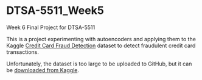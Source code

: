 # DTSA-5511_Week5
Week 6 Final Project for DTSA-5511

This is a project experimenting with autoencoders and applying them to the Kaggle [Credit Card Fraud Detection](https://www.kaggle.com/datasets/mlg-ulb/creditcardfraud) dataset to detect fraudulent credit card transactions.  

Unfortunately, the dataset is too large to be uploaded to GitHub, but it can be [downloaded from Kaggle](https://www.kaggle.com/datasets/mlg-ulb/creditcardfraud/download?datasetVersionNumber=3).

